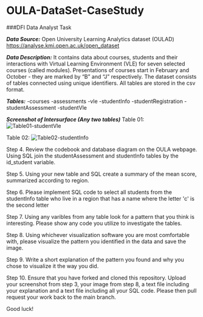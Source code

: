 # OULA-DataSet-CaseStudy
###DFI Data Analyst Task

***Data Source:***
Open University Learning Analytics dataset (OULAD)
https://analyse.kmi.open.ac.uk/open_dataset

***Data Description:***
It contains data about courses, students and their interactions with Virtual Learning Environment (VLE) for seven selected courses (called modules). Presentations of courses start in February and October - they are marked by “B” and “J” respectively. The dataset consists of tables connected using unique identifiers. All tables are stored in the csv format.

***Tables:***
-courses
-assessments
-vle
-studentInfo
-studentRegistration
-studentAssessment
-studentVle

***Screenshot of Intersurface (Any two tables)***
Table 01:
![Table01-studentVle](https://user-images.githubusercontent.com/83144665/149256358-2ceeef46-aae7-4122-aa2b-d000e4c67516.png)

Table 02:
![Table02-studentInfo](https://user-images.githubusercontent.com/83144665/149256386-5ac3decc-7874-4f31-99a4-89446447bb9d.png)


Step 4.
Review the codebook and database diagram on the OULA webpage. Using SQL join the studentAssessment and studentInfo tables by the id_student variable.

Step 5.
Using your new table and SQL create a summary of the mean score, summarized according to region.

Step 6.
Please implement SQL code to select all students from the studentInfo table who live in a region that has a name where the letter 'c' is the second letter

Step 7.
Using any varibles from any table look for a pattern that you think is interesting. Please show any code you utilize to investigate the tables.

Step 8.
Using whichever visualization software you are most comfortable with, please visualize the pattern you identified in the data and save the image.

Step 9.
Write a short explanation of the pattern you found and why you chose to visualize it the way you did.

Step 10.
Ensure that you have forked and cloned this repository. Upload your screenshot from step 3, your image from step 8, a text file including your explanation and a text file including all your SQL code. Please then pull request your work back to the main branch.

Good luck!
